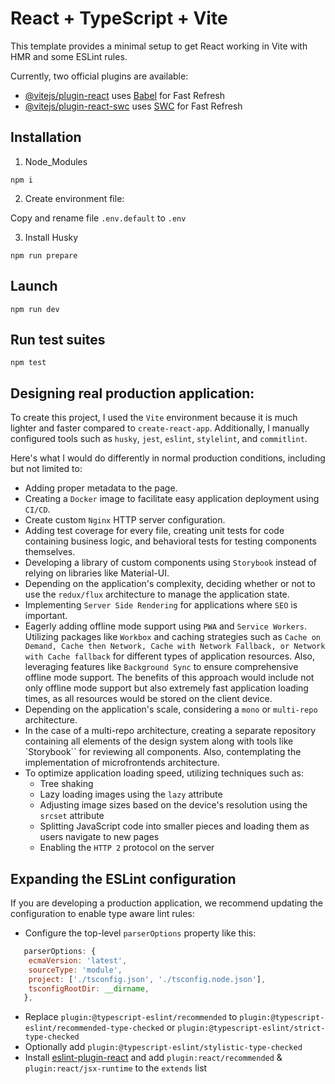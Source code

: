 # React + TypeScript + Vite

This template provides a minimal setup to get React working in Vite with HMR and some ESLint rules.

Currently, two official plugins are available:

- [@vitejs/plugin-react](https://github.com/vitejs/vite-plugin-react/blob/main/packages/plugin-react/README.md) uses [Babel](https://babeljs.io/) for Fast Refresh
- [@vitejs/plugin-react-swc](https://github.com/vitejs/vite-plugin-react-swc) uses [SWC](https://swc.rs/) for Fast Refresh

## Installation

1. Node_Modules

```
npm i
```

2. Create environment file:

Copy and rename file `.env.default` to `.env`

3. Install Husky

```
npm run prepare
```

## Launch

```
npm run dev
```

## Run test suites

```
npm test
```

## Designing real production application:

To create this project, I used the `Vite` environment because it is much lighter and faster compared to `create-react-app`. Additionally, I manually configured tools such as `husky`, `jest`, `eslint`, `stylelint`, and `commitlint`.

Here's what I would do differently in normal production conditions, including but not limited to:

- Adding proper metadata to the page.
- Creating a `Docker` image to facilitate easy application deployment using `CI/CD`.
- Create custom `Nginx` HTTP server configuration.
- Adding test coverage for every file, creating unit tests for code containing business logic, and behavioral tests for testing components themselves.
- Developing a library of custom components using `Storybook` instead of relying on libraries like Material-UI.
- Depending on the application's complexity, deciding whether or not to use the `redux/flux` architecture to manage the application state.
- Implementing `Server Side Rendering` for applications where `SEO` is important.
- Eagerly adding offline mode support using `PWA` and `Service Workers`. Utilizing packages like `Workbox` and caching strategies such as `Cache on Demand, Cache then Network, Cache with Network Fallback, or Network with Cache fallback` for different types of application resources. Also, leveraging features like `Background Sync` to ensure comprehensive offline mode support. The benefits of this approach would include not only offline mode support but also extremely fast application loading times, as all resources would be stored on the client device.
- Depending on the application's scale, considering a `mono` or `multi-repo` architecture.
- In the case of a multi-repo architecture, creating a separate repository containing all elements of the design system along with tools like `Storybook`` for reviewing all components. Also, contemplating the implementation of microfrontends architecture.
- To optimize application loading speed, utilizing techniques such as:
  - Tree shaking
  - Lazy loading images using the `lazy` attribute
  - Adjusting image sizes based on the device's resolution using the `srcset` attribute
  - Splitting JavaScript code into smaller pieces and loading them as users navigate to new pages
  - Enabling the `HTTP 2` protocol on the server

## Expanding the ESLint configuration

If you are developing a production application, we recommend updating the configuration to enable type aware lint rules:

- Configure the top-level `parserOptions` property like this:

```js
   parserOptions: {
    ecmaVersion: 'latest',
    sourceType: 'module',
    project: ['./tsconfig.json', './tsconfig.node.json'],
    tsconfigRootDir: __dirname,
   },
```

- Replace `plugin:@typescript-eslint/recommended` to `plugin:@typescript-eslint/recommended-type-checked` or `plugin:@typescript-eslint/strict-type-checked`
- Optionally add `plugin:@typescript-eslint/stylistic-type-checked`
- Install [eslint-plugin-react](https://github.com/jsx-eslint/eslint-plugin-react) and add `plugin:react/recommended` & `plugin:react/jsx-runtime` to the `extends` list
